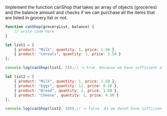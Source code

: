 Implement the function canShop that takes an array of objects (groceries) and the balance amount and checks if we can purchase all the items that are listed in grocery list or not.

```js
function canShop(groceryList, balance) {
    // write code here
}

let list1 = [
    { product: "Milk", quantity: 1, price: 1.50 },
    { product: "Cereals", quantity: 1, price: 2.50 }
];

console.log(canShop(list1, 5));// ➞ true  because we have sufficient amount to purchase all the grocery items.

let list2 = [
    { product: "Milk", quantity: 1, price: 1.50 },
    { product: "Eggs", quantity: 12, price: 0.10 },
    { product: "Bread", quantity: 2, price: 1.60 },
    { product: "Cheese", quantity: 1, price: 4.50 }
];

console.log(canShop(list2, 10));// ➞ false  As we donot have sufficient amount to purchase all the grocery items.

```
